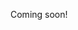 
Coming soon!

<!--

https://news.ycombinator.com/item?id=24772352
https://www.youtube.com/watch?v=VaMjhwFE1Zw&feature=emb_logo

-->
